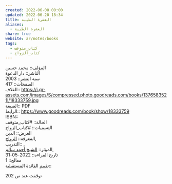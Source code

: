 ```yaml
---  
created: 2022-06-08 00:00  
updated: 2022-06-20 18:34  
title: العشرة الطيبة  
aliases:  
  - العشرة الطيبة  
share: true  
website: ar/notes/books  
tags:  
  - كتاب_متوقف  
  - كتاب_الزواج  
---  
```

  
  
المؤلف:: محمد حسين  
الناشر:: دار الدعوة  
سنة النشر:: 2003  
الصفحات:: 417  
الغلاف:: <https://i.gr-assets.com/images/S/compressed.photo.goodreads.com/books/1376583521l/18333759.jpg>  
الصيغة:: PDF  
الرابط:: <https://www.goodreads.com/book/show/18333759>  
ISBN::  
الحالة:: #كتاب_متوقف  
التسميات:: #كتاب_الزواج  
الغرض:: الدين  
المعرفة:: [الزواج](%D8%A7%D9%84%D8%B2%D9%88%D8%A7%D8%AC),  
التدريب:: ,  
المؤثر:: [الشيخ أحمد سالم](%D8%A7%D9%84%D8%B4%D9%8A%D8%AE%20%D8%A3%D8%AD%D9%85%D8%AF%20%D8%B3%D8%A7%D9%84%D9%85),  
تاريخ القراءة:: 2022-05-31  
معالج:: 1  
تقييم الفائدة المستقبلية::  
  
توقفت عند ص 202  
  
